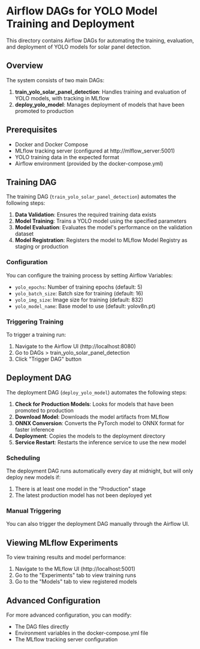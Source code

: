 # Airflow DAGs for YOLO Model Training and Deployment

This directory contains Airflow DAGs for automating the training, evaluation, and deployment of YOLO models for solar panel detection.

## Overview

The system consists of two main DAGs:

1. **train_yolo_solar_panel_detection**: Handles training and evaluation of YOLO models, with tracking in MLflow
2. **deploy_yolo_model**: Manages deployment of models that have been promoted to production

## Prerequisites

- Docker and Docker Compose
- MLflow tracking server (configured at http://mlflow_server:5001)
- YOLO training data in the expected format
- Airflow environment (provided by the docker-compose.yml)

## Training DAG

The training DAG (`train_yolo_solar_panel_detection`) automates the following steps:

1. **Data Validation**: Ensures the required training data exists
2. **Model Training**: Trains a YOLO model using the specified parameters
3. **Model Evaluation**: Evaluates the model's performance on the validation dataset
4. **Model Registration**: Registers the model to MLflow Model Registry as staging or production

### Configuration

You can configure the training process by setting Airflow Variables:

- `yolo_epochs`: Number of training epochs (default: 5)
- `yolo_batch_size`: Batch size for training (default: 16)
- `yolo_img_size`: Image size for training (default: 832)
- `yolo_model_name`: Base model to use (default: yolov8n.pt)

### Triggering Training

To trigger a training run:

1. Navigate to the Airflow UI (http://localhost:8080)
2. Go to DAGs > train_yolo_solar_panel_detection
3. Click "Trigger DAG" button

## Deployment DAG

The deployment DAG (`deploy_yolo_model`) automates the following steps:

1. **Check for Production Models**: Looks for models that have been promoted to production
2. **Download Model**: Downloads the model artifacts from MLflow
3. **ONNX Conversion**: Converts the PyTorch model to ONNX format for faster inference
4. **Deployment**: Copies the models to the deployment directory
5. **Service Restart**: Restarts the inference service to use the new model

### Scheduling

The deployment DAG runs automatically every day at midnight, but will only deploy new models if:

1. There is at least one model in the "Production" stage
2. The latest production model has not been deployed yet

### Manual Triggering

You can also trigger the deployment DAG manually through the Airflow UI.

## Viewing MLflow Experiments

To view training results and model performance:

1. Navigate to the MLflow UI (http://localhost:5001)
2. Go to the "Experiments" tab to view training runs
3. Go to the "Models" tab to view registered models

## Advanced Configuration

For more advanced configuration, you can modify:

- The DAG files directly
- Environment variables in the docker-compose.yml file
- The MLflow tracking server configuration 